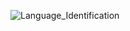 ![Language_Identification](https://socialify.git.ci/honeybhardwaj/Language_Identification/image?description=1&descriptionEditable=It%20is%20a%20Lanuage%20Identifier%20%20using%20NLP.%20%20&forks=1&issues=1&language=1&owner=1&pattern=Plus&stargazers=1&theme=Light)
